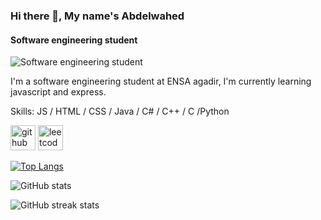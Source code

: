 ### Hi there 👋, My name's Abdelwahed
#### Software engineering student
![Software engineering student](https://pbs.twimg.com/media/D-jnXCiU0AASd7-.jpg)

I'm a software engineering student at ENSA agadir, I'm currently learning javascript and express.

Skills: JS / HTML / CSS / Java / C# / C++ / C /Python



[<img src='https://cdn.jsdelivr.net/npm/simple-icons@3.0.1/icons/github.svg' alt='github' height='40'>](https://github.com/Abdelwahed-AB)  [<img src='https://cdn.jsdelivr.net/npm/simple-icons@3.0.1/icons/leetcode.svg' alt='leetcode' height='40'>](https://leetcode.com/abdab/)  

[![Top Langs](https://github-readme-stats.vercel.app/api/top-langs/?username=Abdelwahed-AB)](https://github.com/anuraghazra/github-readme-stats)

![GitHub stats](https://github-readme-stats.vercel.app/api?username=Abdelwahed-AB&show_icons=true)  

![GitHub streak stats](https://github-readme-streak-stats.herokuapp.com/?user=Abdelwahed-AB)  

